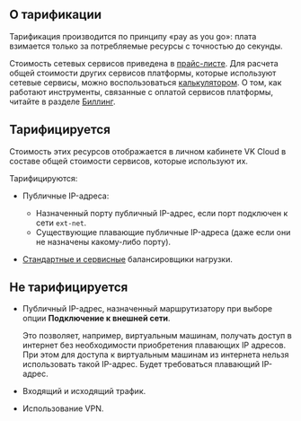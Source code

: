 ## О тарификации

Тарификация производится по принципу «pay as you go»: плата взимается только за потребляемые ресурсы с точностью до секунды.

Стоимость сетевых сервисов приведена в [прайс-листе](https://cloud.vk.com/pricelist). Для расчета общей стоимости других сервисов платформы, которые используют сетевые сервисы, можно воспользоваться [калькулятором](https://cloud.vk.com/pricing). О том, как работают инструменты, связанные с оплатой сервисов платформы, читайте в разделе [Биллинг](/ru/intro/billing).

## Тарифицируется

Стоимость этих ресурсов отображается в личном кабинете VK Cloud в составе общей стоимости сервисов, которые используют их.

Тарифицируются:

- Публичные IP-адреса:
  - Назначенный порту публичный IP-адрес, если порт подключен к сети `ext-net`.
  - Существующие плавающие публичные IP-адреса (даже если они не назначены какому-либо порту).

- [Стандартные и сервисные](../../balancing/concepts/load-balancer#tipy_balansirovshchikov_nagruzki) балансировщики нагрузки.

## Не тарифицируется

- Публичный IP-адрес, назначенный маршрутизатору при выборе опции **Подключение к внешней сети**.

  Это позволяет, например, виртуальным машинам, получать доступ в интернет без необходимости приобретения плавающих IP адресов.
  При этом для доступа к виртуальным машинам из интернета нельзя использовать такой IP-адрес. Будет требоваться плавающий IP-адрес.

- Входящий и исходящий трафик.
- Использование VPN.
